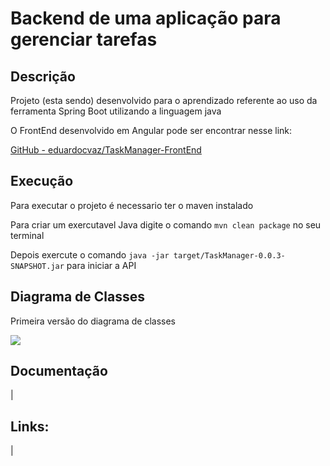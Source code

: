 # Backend de uma aplicação para gerenciar tarefas

## Descrição

Projeto (esta sendo) desenvolvido para o aprendizado referente ao uso da ferramenta Spring Boot utilizando a linguagem java

O FrontEnd desenvolvido em Angular pode ser encontrar nesse link:

[GitHub - eduardocvaz/TaskManager-FrontEnd](https://github.com/eduardocvaz/TaskManager-FrontEnd)

## Execução

Para executar o projeto é necessario ter o maven instalado

Para criar um exercutavel Java digite o comando `mvn clean package` no seu terminal

Depois exercute o comando `java -jar target/TaskManager-0.0.3-SNAPSHOT.jar` para iniciar a API

## Diagrama de Classes

Primeira versão do diagrama de classes

![](https://github.com/eduardocvaz/TaskManager/blob/main/docs/DiagramaClasse-v1.png?raw=true)

## Documentação

|

## Links:

|
